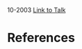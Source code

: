 

10-2003
[Link to Talk](https://www.churchofjesuschrist.org/study/general-conference/2003/10/saturday-morning-session?lang=eng)



# References
